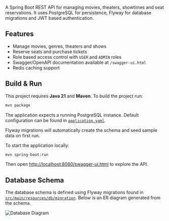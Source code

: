 A Spring Boot REST API for managing movies, theaters, showtimes and seat reservations. It uses PostgreSQL for persistence, Flyway for database migrations and JWT based authentication.

## Features
- Manage movies, genres, theaters and shows
- Reserve seats and purchase tickets
- Role based access control with `USER` and `ADMIN` roles
- Swagger/OpenAPI documentation available at `/swagger-ui.html`
- Redis caching support

## Build & Run

This project requires **Java 21** and **Maven**. To build the project run:

```bash
mvn package
```

The application expects a running PostgreSQL instance. Default configuration can be found in [`application.yaml`](src/main/resources/application.yaml).

Flyway migrations will automatically create the schema and seed sample data on first run.

To start the application locally:

```bash
mvn spring-boot:run
```

Then open [http://localhost:8080/swagger-ui.html](http://localhost:8080/swagger-ui.html) to explore the API.

## Database Schema

The database schema is defined using Flyway migrations found in [`src/main/resources/db/migration`](src/main/resources/db/migration). Below is an ER diagram generated from the schema.

![Database Diagram](docs/db-schema.png)